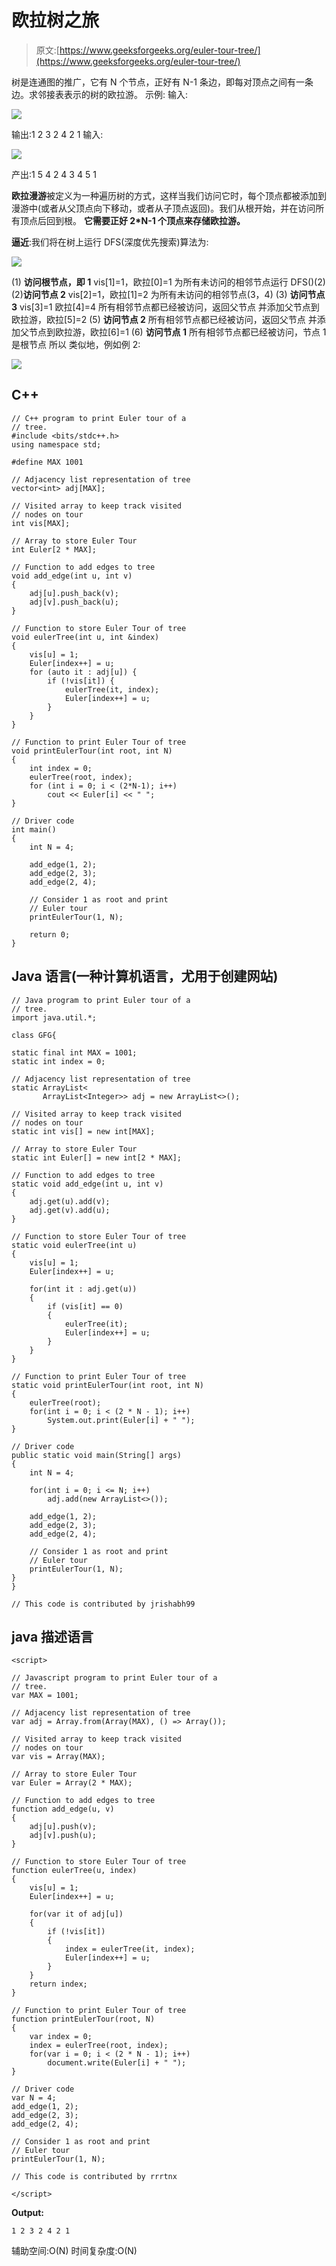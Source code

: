 # 欧拉树之旅

> 原文:[https://www.geeksforgeeks.org/euler-tour-tree/](https://www.geeksforgeeks.org/euler-tour-tree/)

树是连通图的推广，它有 N 个节点，正好有 N-1 条边，即每对顶点之间有一条边。求邻接表表示的树的欧拉游。
示例:
输入:

![](img/6888cd7aecbeaadb07f748bcf69b7065.png)

输出:1 2 3 2 4 2 1
输入:

![](img/04281a82f60049b469618610ce545360.png)

产出:1 5 4 2 4 3 4 5 1

**欧拉漫游**被定义为一种遍历树的方式，这样当我们访问它时，每个顶点都被添加到漫游中(或者从父顶点向下移动，或者从子顶点返回)。我们从根开始，并在访问所有顶点后回到根。
**它需要正好 2*N-1 个顶点来存储欧拉游。**

**逼近**:我们将在树上运行 DFS(深度优先搜索)算法为:

![](img/e9ba64d389920acb46f9372339bb51ab.png)

(1) **访问根节点，即 1**
vis[1]=1，欧拉[0]=1
为所有未访问的相邻节点运行 DFS()(2)
(2)**访问节点 2**
vis[2]=1，欧拉[1]=2
为所有未访问的相邻节点(3，4)
(3) **访问节点 3**
vis[3]=1 欧拉[4]=4
所有相邻节点都已经被访问，返回父节点
并添加父节点到欧拉游，欧拉[5]=2
(5) **访问节点 2**
所有相邻节点都已经被访问，返回父节点
并添加父节点到欧拉游，欧拉[6]=1
(6) **访问节点 1**
所有相邻节点都已经被访问，节点 1 是根节点
所以
类似地，例如例 2:

![](img/7f6906e6c73e267c3d3c6c9ba95d0863.png)

## C++

```
// C++ program to print Euler tour of a
// tree.
#include <bits/stdc++.h>
using namespace std;

#define MAX 1001

// Adjacency list representation of tree
vector<int> adj[MAX];

// Visited array to keep track visited
// nodes on tour
int vis[MAX];

// Array to store Euler Tour
int Euler[2 * MAX];

// Function to add edges to tree
void add_edge(int u, int v)
{
    adj[u].push_back(v);
    adj[v].push_back(u);
}

// Function to store Euler Tour of tree
void eulerTree(int u, int &index)
{
    vis[u] = 1;
    Euler[index++] = u;
    for (auto it : adj[u]) {
        if (!vis[it]) {
            eulerTree(it, index);
            Euler[index++] = u;
        }
    }
}

// Function to print Euler Tour of tree
void printEulerTour(int root, int N)
{
    int index = 0; 
    eulerTree(root, index);
    for (int i = 0; i < (2*N-1); i++)
        cout << Euler[i] << " ";
}

// Driver code
int main()
{
    int N = 4;

    add_edge(1, 2);
    add_edge(2, 3);
    add_edge(2, 4);

    // Consider 1 as root and print
    // Euler tour
    printEulerTour(1, N);

    return 0;
}
```

## Java 语言(一种计算机语言，尤用于创建网站)

```
// Java program to print Euler tour of a
// tree.
import java.util.*;

class GFG{

static final int MAX = 1001;
static int index = 0;

// Adjacency list representation of tree
static ArrayList<
       ArrayList<Integer>> adj = new ArrayList<>();

// Visited array to keep track visited
// nodes on tour
static int vis[] = new int[MAX];

// Array to store Euler Tour
static int Euler[] = new int[2 * MAX];

// Function to add edges to tree
static void add_edge(int u, int v)
{
    adj.get(u).add(v);
    adj.get(v).add(u);
}

// Function to store Euler Tour of tree
static void eulerTree(int u)
{
    vis[u] = 1;
    Euler[index++] = u;

    for(int it : adj.get(u))
    {
        if (vis[it] == 0)
        {
            eulerTree(it);
            Euler[index++] = u;
        }
    }
}

// Function to print Euler Tour of tree
static void printEulerTour(int root, int N)
{
    eulerTree(root);
    for(int i = 0; i < (2 * N - 1); i++)
        System.out.print(Euler[i] + " ");
}

// Driver code
public static void main(String[] args)
{
    int N = 4;

    for(int i = 0; i <= N; i++)
        adj.add(new ArrayList<>());

    add_edge(1, 2);
    add_edge(2, 3);
    add_edge(2, 4);

    // Consider 1 as root and print
    // Euler tour
    printEulerTour(1, N);
}
}

// This code is contributed by jrishabh99
```

## java 描述语言

```
<script>

// Javascript program to print Euler tour of a
// tree.
var MAX = 1001;

// Adjacency list representation of tree
var adj = Array.from(Array(MAX), () => Array());

// Visited array to keep track visited
// nodes on tour
var vis = Array(MAX);

// Array to store Euler Tour
var Euler = Array(2 * MAX);

// Function to add edges to tree
function add_edge(u, v)
{
    adj[u].push(v);
    adj[v].push(u);
}

// Function to store Euler Tour of tree
function eulerTree(u, index)
{
    vis[u] = 1;
    Euler[index++] = u;

    for(var it of adj[u])
    {
        if (!vis[it])
        {
            index = eulerTree(it, index);
            Euler[index++] = u;
        }
    }
    return index;
}

// Function to print Euler Tour of tree
function printEulerTour(root, N)
{
    var index = 0; 
    index = eulerTree(root, index);
    for(var i = 0; i < (2 * N - 1); i++)
        document.write(Euler[i] + " ");
}

// Driver code
var N = 4;
add_edge(1, 2);
add_edge(2, 3);
add_edge(2, 4);

// Consider 1 as root and print
// Euler tour
printEulerTour(1, N);

// This code is contributed by rrrtnx

</script>
```

**Output:** 

```
1 2 3 2 4 2 1
```

辅助空间:O(N)
时间复杂度:O(N)